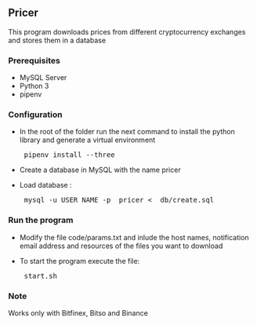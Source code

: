 

## Pricer

This program downloads prices from different cryptocurrency exchanges and stores them in a database


### Prerequisites

* MySQL Server
* Python 3
* pipenv


### Configuration


* In the root of the folder run the next command to install the python library and generate a virtual environment

    <pre> pipenv install --three </pre>

* Create a database in MySQL with the name pricer

* Load database :

    <pre> mysql -u USER_NAME -p  pricer <  db/create.sql </pre>



### Run the program


* Modify  the file code/params.txt and inlude the host names, notification email address and resources of the files you want to download


* To start the program execute the file:

    <pre> start.sh  </pre>

### Note

Works only with Bitfinex, Bitso and Binance

